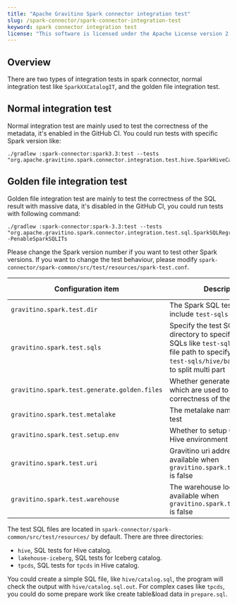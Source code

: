 ```yaml
---
title: "Apache Gravitino Spark connector integration test"
slug: /spark-connector/spark-connector-integration-test
keyword: spark connector integration test
license: "This software is licensed under the Apache License version 2."
---
```


## Overview

There are two types of integration tests in spark connector, normal integration test like `SparkXXCatalogIT`, and the golden file integration test. 

## Normal integration test

Normal integration test are mainly used to test the correctness of the metadata, it's enabled in the GitHub CI. You could run tests with specific Spark version like:

```
./gradlew :spark-connector:spark3.3:test --tests "org.apache.gravitino.spark.connector.integration.test.hive.SparkHiveCatalogIT33.testCreateHiveFormatPartitionTable"
```

## Golden file integration test

Golden file integration test are mainly to test the correctness of the SQL result with massive data, it's disabled in the GitHub CI, you could run tests with following command:

```
./gradlew :spark-connector:spark-3.3:test --tests  "org.apache.gravitino.spark.connector.integration.test.sql.SparkSQLRegressionTest33" -PenableSparkSQLITs
```

Please change the Spark version number if you want to test other Spark versions.
If you want to change the test behaviour, please modify `spark-connector/spark-common/src/test/resources/spark-test.conf`.

| Configuration item                           | Description                                                                                                                                                                            | Default value                                        | Required | Since Version |
|----------------------------------------------|----------------------------------------------------------------------------------------------------------------------------------------------------------------------------------------|------------------------------------------------------|----------|---------------|
| `gravitino.spark.test.dir`                   | The Spark SQL test base dir, include `test-sqls` and `data`.                                                                                                                           | `spark-connector/spark-common/src/test/resources/`   | No       | 0.6.0         |
| `gravitino.spark.test.sqls`                  | Specify the test SQLs, using directory to specify group of SQLs like `test-sqls/hive`, using file path to specify one SQL like `test-sqls/hive/basic.sql`, use `,` to split multi part | run all SQLs                                         | No       | 0.6.0         |
| `gravitino.spark.test.generate.golden.files` | Whether generate golden files which are used to check the correctness of the SQL result                                                                                                | false                                                | No       | 0.6.0         |
| `gravitino.spark.test.metalake`              | The metalake name to run the test                                                                                                                                                      | `test`                                               | No       | 0.6.0         |
| `gravitino.spark.test.setup.env`             | Whether to setup Gravitino and Hive environment                                                                                                                                        | `false`                                              | No       | 0.6.0         |
| `gravitino.spark.test.uri`                   | Gravitino uri address, only available when `gravitino.spark.test.setup.env` is false                                                                                                   | http://127.0.0.1:8090                                | No       | 0.6.0         |
| `gravitino.spark.test.warehouse`             | The warehouse location, only available when `gravitino.spark.test.setup.env` is false                                                                                                  | hdfs://127.0.0.1:9000/user/hive/warehouse-spark-test | No       | 0.6.0         |

The test SQL files are located in `spark-connector/spark-common/src/test/resources/` by default. There are three directories:
- `hive`, SQL tests for Hive catalog.
- `lakehouse-iceberg`, SQL tests for Iceberg catalog.
- `tpcds`, SQL tests for `tpcds` in Hive catalog.

You could create a simple SQL file, like `hive/catalog.sql`, the program will check the output with `hive/catalog.sql.out`. For complex cases like `tpcds`, you could do some prepare work like create table&load data in `prepare.sql`.

